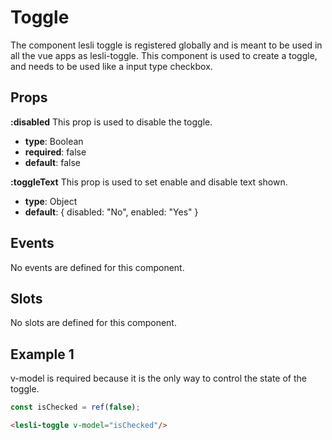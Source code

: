 # Toggle

The component lesli toggle is registered globally and is meant to be used in all the vue apps as lesli-toggle. This component is used to create a toggle, and needs to be used like a input type checkbox.


## Props

**:disabled**
This prop is used to disable the toggle.
- **type**: Boolean
- **required**: false
- **default**: false

**:toggleText**
This prop is used to set enable and disable text shown.
- **type**: Object
- **default**:
    {
        disabled: "No",
        enabled: "Yes"
    }

## Events
No events are defined for this component.

## Slots
No slots are defined for this component.

## Example 1

v-model is required because it is the only way to control the state of the toggle.

```javascript
const isChecked = ref(false);
```

```html
<lesli-toggle v-model="isChecked"/>
```
